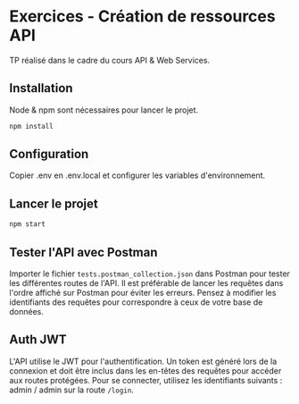 # Exercices - Création de ressources API
TP réalisé dans le cadre du cours API & Web Services.

## Installation
Node & npm sont nécessaires pour lancer le projet.

```bash
npm install
```

## Configuration

Copier .env en .env.local et configurer les variables d'environnement.

## Lancer le projet

```bash
npm start
```

## Tester l'API avec Postman

Importer le fichier `tests.postman_collection.json` dans Postman pour tester les différentes routes de l'API.
Il est préférable de lancer les requêtes dans l'ordre affiché sur Postman pour éviter les erreurs.
Pensez à modifier les identifiants des requêtes pour correspondre à ceux de votre base de données.

## Auth JWT
L'API utilise le JWT pour l'authentification. Un token est généré lors de la connexion et doit être inclus dans les en-têtes des requêtes pour accéder aux routes protégées.
Pour se connecter, utilisez les identifiants suivants : admin / admin sur la route `/login`.